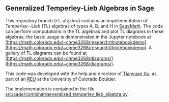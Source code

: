 ## Generalized Temperley-Lieb Algebras in Sage

This repository branch (`tl-algebra`) contains an impelementation of Temperley--Lieb (TL) algebras of types A, B, and H in [SageMath](https://www.sagemath.org/).
The code can perform computations in the TL algebras and plot TL diagrams in these algebras; the basic usage is demonstrated in the Jupyter notebook at [https://math.colorado.edu/~chme3268/research/tlnotebookdemo](https://math.colorado.edu/~chme3268/research/tlnotebookdemo).
A gallery of TL diagrams can be found at [https://math.colorado.edu/~chme3268/diagrams/](https://math.colorado.edu/~chme3268/diagrams/).

This code was developed with the help and direction of [Tianyuan Xu](https://math.colorado.edu/~tixu6187/), as part of an [REU](https://math.colorado.edu/~tixu6187/srm2020.html) at the University of Colorado Boulder.

The implementation is contained in the file [src/sage/combinat/generalized_temperley_lieb_algebra.py](src/sage/combinat/generalized_temperley_lieb_algebra.py).
